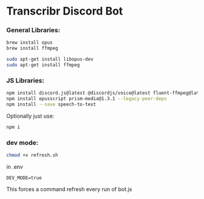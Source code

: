 # Transcribr Discord Bot

### General Libraries:
```zsh
brew install opus
brew install ffmpeg
```

```bash
sudo apt-get install libopus-dev
sudo apt-get install ffmpeg
```

### JS Libraries:
```bash
npm install discord.js@latest @discordjs/voice@latest fluent-ffmpeg@latest dotenv@latest libsodium-wrappers openai@latest
npm install opusscript prism-media@1.3.1 --legacy-peer-deps
npm install --save speech-to-text
```

Optionally just use:
```bash
npm i
```

### dev mode:
```bash
chmod +x refresh.sh
```
in .env
```env
DEV_MODE=true
```

This forces a command refresh every run of bot.js